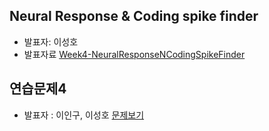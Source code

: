 ## Neural Response & Coding spike finder
- 발표자: 이성호
- 발표자료
[Week4-NeuralResponseNCodingSpikeFinder](http://nbviewer.ipython.org/github/biospin/neuropy/blob/gh-pages/doc/part1/study03/NeuralResponseNCodingSpikeFinder)

## 연습문제4
- 발표자 : 이인구, 이성호
[문제보기](http://nbviewer.ipython.org/github/biospin/neuropy/blob/gh-pages/doc/part1/study04/exercise4.ipynb)

